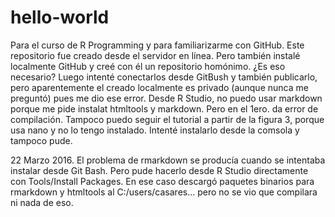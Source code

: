 # hello-world
Para el curso de R Programming y para familiarizarme con GitHub.
Este repositorio fue creado desde el servidor en línea. Pero también instalé localmente GitHub y creé con él un repositorio homónimo. ¿Es eso necesario?
Luego intenté conectarlos desde GitBush y también publicarlo, pero aparentemente el creado localmente es privado (aunque nunca me preguntó) pues me dio ese error.
Desde R Studio, no puedo usar markdown porque me pide instalat htmltools y markdown. Pero en el 1ero. da error de compilación.
Tampoco puedo seguir el tutorial a partir de la figura 3, porque usa nano y no lo tengo instalado. Intenté instalarlo desde la comsola y tampoco pude. 

22 Marzo 2016. El problema de rmarkdown se producía cuando se intentaba instalar desde Git Bash. Pero pude hacerlo desde R Studio directamente con Tools/Install Packages. En ese caso descargó paquetes binarios para rmarkdown y htmltools al C:/users/casares... pero no se vio que compilara ni nada de eso.
